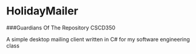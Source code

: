 # HolidayMailer
###Guardians Of The Repository CSCD350 

A simple desktop mailing client written in C# for my software engineering class
